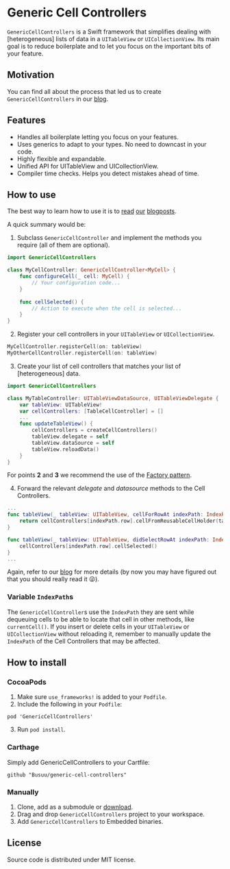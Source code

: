 # Generic Cell Controllers

`GenericCellControllers` is a Swift framework that simplifies dealing with [heterogeneous] lists of data in a `UITableView` or `UICollectionView`. Its main goal is to reduce boilerplate and to let you focus on the important bits of your feature.

## Motivation
You can find all about the process that led us to create `GenericCellControllers` in our [blog](https://tech.busuu.com/dealing-with-different-kinds-of-cells-in-swift-part-1-of-3-18c6cd10a0b3).

## Features
- Handles all boilerplate letting you focus on your features.
- Uses generics to adapt to your types. No need to downcast in your code.
- Highly flexible and expandable.
- Unified API for UITableView and UICollectionView.
- Compiler time checks. Helps you detect mistakes ahead of time.

## How to use
The best way to learn how to use it is to [read](https://tech.busuu.com/dealing-with-different-kinds-of-cells-in-swift-part-1-of-3-18c6cd10a0b3) [our](https://tech.busuu.com/dealing-with-different-kinds-of-cells-in-swift-part-2-of-3-3fe73b0c50c6) [blogposts](https://tech.busuu.com/dealing-with-different-kinds-of-cells-in-swift-part-3-of-3-80275e29513b).

A quick summary would be:
1. Subclass `GenericCellController` and implement the methods you require (all of them are optional).
```swift
import GenericCellControllers

class MyCellController: GenericCellController<MyCell> {
    func configureCell(_ cell: MyCell) {
        // Your configuration code...
    }
    
    func cellSelected() {
        // Action to execute when the cell is selected...
    }
}
```
2. Register your cell controllers in your `UITableView` or `UICollectionView`.
```swift
MyCellController.registerCell(on: tableView)
MyOtherCellController.registerCell(on: tableView)
````
3. Create your list of cell controllers that matches your list of [heterogeneous] data.
```swift
import GenericCellControllers

class MyTableController: UITableViewDataSource, UITableViewDelegate {
    var tableView: UITableView!
    var cellControllers: [TableCellController] = []
    ...
    func updateTableView() {
        cellControllers = createCellControllers()
        tableView.delegate = self
        tableView.dataSource = self
        tableView.reloadData()
    }
}
```
For points **2** and **3** we recommend the use of the [Factory pattern](https://tech.busuu.com/dealing-with-different-kinds-of-cells-in-swift-part-1-of-3-18c6cd10a0b3#4b40).

4. Forward the relevant *delegate* and *datasource* methods to the Cell Controllers.
```swift
...
func tableView(_ tableView: UITableView, cellForRowAt indexPath: IndexPath) -> UITableViewCell {
    return cellControllers[indexPath.row].cellFromReusableCellHolder(tableView, forIndexPath: indexPath)
}

func tableView(_ tableView: UITableView, didSelectRowAt indexPath: IndexPath) {
    cellControllers[indexPath.row].cellSelected()
}
...
```
Again, refer to our [blog](https://tech.busuu.com/dealing-with-different-kinds-of-cells-in-swift-part-1-of-3-18c6cd10a0b3) for more details (by now you may have figured out that you should really read it 😜).
### Variable `IndexPath`s
The `GenericCellController`s use the `IndexPath` they are sent while dequeuing cells to be able to locate that cell in other methods, like `currentCell()`. If you insert or delete cells in your `UITableView` or `UICollectionView` without reloading it, remember to manually update the `IndexPath` of the Cell Controllers that may be affected.
## How to install
### CocoaPods
1. Make sure `use_frameworks!` is added to your `Podfile`.
2. Include the following in your `Podfile`:
```
pod 'GenericCellControllers'
```
3. Run `pod install`.
### Carthage
Simply add GenericCellControllers to your Cartfile:
```
github "Busuu/generic-cell-controllers"
```
### Manually
1. Clone, add as a submodule or [download](https://github.com/Busuu/generic-cell-controllers/archive/master.zip).
2. Drag and drop `GenericCellControllers` project to your workspace.
3. Add `GenericCellControllers` to Embedded binaries.
## License
Source code is distributed under MIT license.